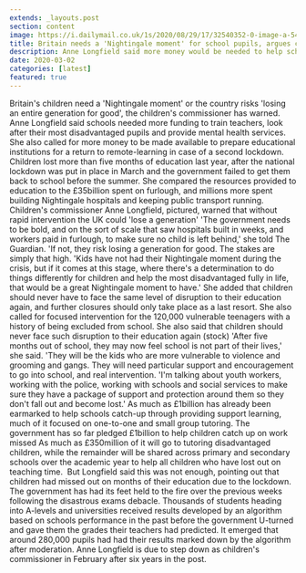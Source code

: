 ```yaml
---
extends: _layouts.post
section: content
image: https://i.dailymail.co.uk/1s/2020/08/29/17/32540352-0-image-a-54_1598717385519.jpg 
title: Britain needs a 'Nightingale moment' for school pupils, argues children's commissioner 
description: Anne Longfield said more money would be needed to help schools as teachers rush to get their students to catch-up on five months of missed learning. She said the country risks losing 'a generation'. 
date: 2020-03-02 
categories: [latest] 
featured: true 
--- 
```

Britain's children need a 'Nightingale moment' or the country risks 'losing an entire generation for good', the children's commissioner has warned.
Anne Longfield said schools needed more funding to train teachers, look after their most disadvantaged pupils and provide mental health services.
She also called for more money to be made available to prepare educational institutions for a return to remote-learning in case of a second lockdown.
Children lost more than five months of education last year, after the national lockdown was put in place in March and the government failed to get them back to school before the summer.
She compared the resources provided to education to the £35billion spent on furlough, and millions more spent building Nightingale hospitals and keeping public transport running.
Children's commissioner Anne Longfield, pictured, warned that without rapid intervention the UK could 'lose a generation'
'The government needs to be bold, and on the sort of scale that saw hospitals built in weeks, and workers paid in furlough, to make sure no child is left behind,' she told The Guardian.
'If not, they risk losing a generation for good. The stakes are simply that high.
'Kids have not had their Nightingale moment during the crisis, but if it comes at this stage, where there's a determination to do things differently for children and help the most disadvantaged fully in life, that would be a great Nightingale moment to have.'
She added that children should never have to face the same level of disruption to their education again, and further closures should only take place as a last resort.
She also called for focused intervention for the 120,000 vulnerable teenagers with a history of being excluded from school.
She also said that children should never face such disruption to their education again (stock)
'After five months out of school, they may now feel school is not part of their lives,' she said.
'They will be the kids who are more vulnerable to violence and grooming and gangs. They will need particular support and encouragement to go into school, and real intervention.
'I'm talking about youth workers, working with the police, working with schools and social services to make sure they have a package of support and protection around them so they don't fall out and become lost.'
As much as £1billion has already been earmarked to help schools catch-up through providing support learning, much of it focused on one-to-one and small group tutoring.
The government has so far pledged £1billion to help children catch up on work missed
As much as £350million of it will go to tutoring disadvantaged children, while the remainder will be shared across primary and secondary schools over the academic year to help all children who have lost out on teaching time. 
But Longfield said this was not enough, pointing out that children had missed out on months of their education due to the lockdown.
The government has had its feet held to the fire over the previous weeks following the disastrous exams debacle.
Thousands of students heading into A-levels and universities received results developed by an algorithm based on schools performance in the past before the government U-turned and gave them the grades their teachers had predicted.
It emerged that around 280,000 pupils had had their results marked down by the algorithm after moderation.
Anne Longfield is due to step down as children's commissioner in February after six years in the post.